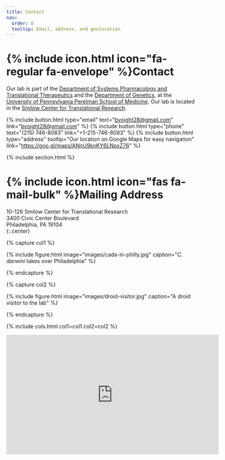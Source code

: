 ```yaml
---
title: Contact
nav:
  order: 8
  tooltip: Email, address, and geolocation
---
```


# {% include icon.html icon="fa-regular fa-envelope" %}Contact

Our lab is part of the [Department of Systems Pharmacology and Translational Therapeutics](https://www.med.upenn.edu/syspharmatt/) and the [Department of Genetics](https://genetics.med.upenn.edu/), at the [University of Pennsylvania Perelman School of Medicine](https://www.med.upenn.edu/).
Our lab is located in the [Smilow Center for Translational Research](https://www.facilities.upenn.edu/maps/locations/smilow-center-translational-research).

{%
  include button.html
  type="email"
  text="bvoight28@gmail.com"
  link="bvoight28@gmail.com"
%}
{%
  include button.html
  type="phone"
  text="(215) 746-8083"
  link="+1-215-746-8083"
%}
{%
  include button.html
  type="address"
  tooltip="Our location on Google Maps for easy navigation"
  link="https://goo.gl/maps/ANnU9knKY6LNpxZ76"
%}

{% include section.html %}

# {% include icon.html icon="fas fa-mail-bulk" %}Mailing Address

10-126 Smilow Center for Translational Research  
3400 Civic Center Boulevard  
Philadelphia, PA 19104  
{:.center}

{% capture col1 %}

{%
  include figure.html
  image="images/cada-in-philly.jpg"
  caption="<i>C. darwini</i> takes over Philadelphia"
%}

{% endcapture %}

{% capture col2 %}

{%
  include figure.html
  image="images/droid-visitor.jpg"
  caption="A droid visitor to the lab"
%}

{% endcapture %}

{% include cols.html col1=col1 col2=col2 %}

<iframe width="560" height="315" 
src="https://www.youtube.com/embed/7gzisxUBdtE?si=18N-79xYu25JOreX" 
title="A Star Wars Sitting Duck" frameborder="0" 
allow="accelerometer; autoplay; clipboard-write; encrypted-media; gyroscope; picture-in-picture; web-share" allowfullscreen>
</iframe>
